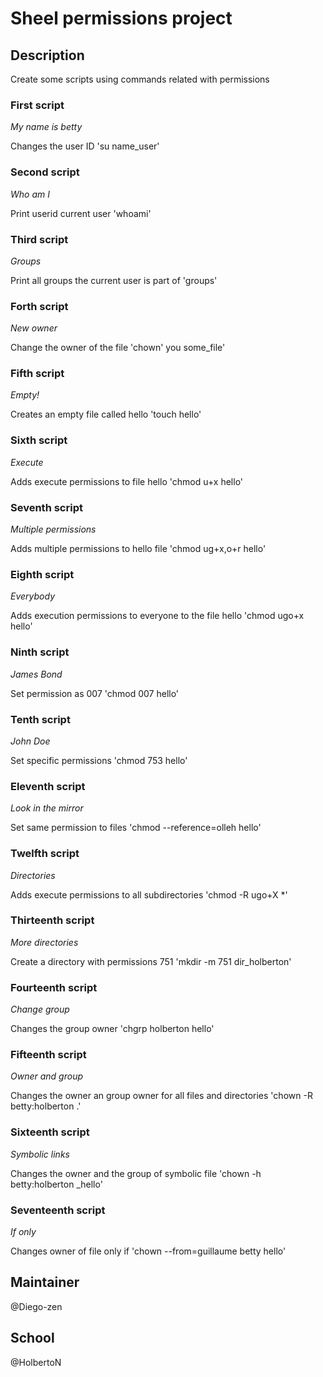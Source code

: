# Sheel permissions project

## Description

Create some scripts using commands related with permissions

### First script
*My name is betty*

Changes the user ID 'su name_user'

### Second script
*Who am I*

Print userid current user 'whoami'

### Third script
*Groups*

Print all groups the current user is part of 'groups'

### Forth script
*New owner*

Change the owner of the file 'chown' you some_file'

### Fifth script
*Empty!*

Creates an empty file called hello 'touch hello'

### Sixth script
*Execute*

Adds execute permissions to file hello 'chmod u+x hello'

### Seventh script
*Multiple permissions*

Adds multiple permissions to hello file 'chmod ug+x,o+r hello'

### Eighth script
*Everybody*

Adds execution permissions to everyone to the file hello 'chmod ugo+x hello'

### Ninth script
*James Bond*

Set permission as 007 'chmod 007 hello'

### Tenth script
*John Doe*

Set specific permissions 'chmod 753 hello'

### Eleventh script
*Look in the mirror*

Set same permission to files 'chmod --reference=olleh hello'

### Twelfth script
*Directories*

Adds execute permissions to all subdirectories 'chmod -R ugo+X *'

### Thirteenth script
*More directories*

Create a directory with permissions 751 'mkdir -m 751 dir_holberton'

### Fourteenth script
*Change group*

Changes the group owner 'chgrp holberton hello'

### Fifteenth script
*Owner and group*

Changes the owner an group owner for all files and directories 'chown -R betty:holberton .'

### Sixteenth script
*Symbolic links*

Changes the owner and the group of symbolic file 'chown -h betty:holberton _hello'

### Seventeenth script
*If only*

Changes owner of file only if 'chown --from=guillaume betty hello'

## Maintainer

@Diego-zen

## School

@HolbertoN